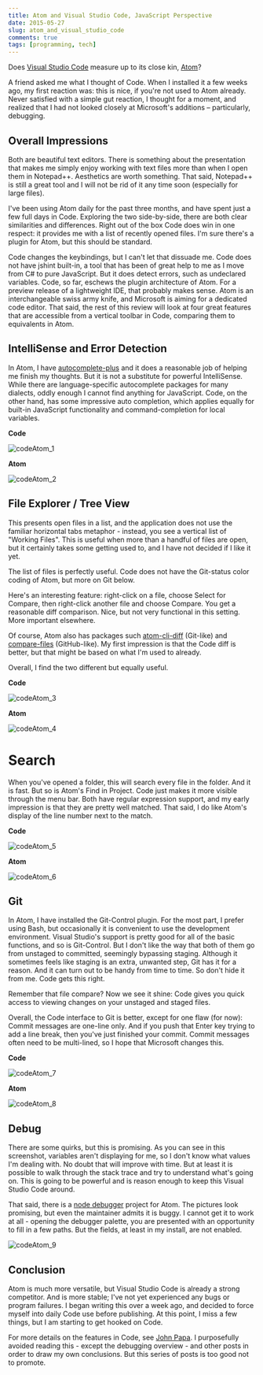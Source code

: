 ```yaml
---
title: Atom and Visual Studio Code, JavaScript Perspective
date: 2015-05-27
slug: atom_and_visual_studio_code
comments: true
tags: [programming, tech]
---
```


Does [Visual Studio Code](https://code.visualstudio.com/) measure up to its close kin, [Atom](https://atom.io/)?

A friend asked me what I thought of Code. When I installed it a few weeks ago, my first reaction was: this is nice, if you're not used to Atom already. Never satisfied with a simple gut reaction, I thought for a moment, and realized that I had not looked closely at Microsoft's additions – particularly, debugging.

## Overall Impressions

Both are beautiful text editors. There is something about the presentation that makes me simply enjoy working with text files more than when I open them in Notepad++. Aesthetics are worth something. That said, Notepad++ is still a great tool and I will not be rid of it any time soon (especially for large files).

I've been using Atom daily for the past three months, and have spent just a few full days in Code. Exploring the two side-by-side, there are both clear similarities and differences. Right out of the box Code does win in one respect: it provides me with a list of recently opened files. I'm sure there's a plugin for Atom, but this should be standard.

Code changes the keybindings, but I can't let that dissuade me. Code does not have jshint built-in, a tool that has been of great help to me as I move from C# to pure JavaScript. But it does detect errors, such as undeclared variables. Code, so far, eschews the plugin architecture of Atom. For a preview release of a lightweight IDE, that probably makes sense. Atom is an interchangeable swiss army knife, and Microsoft is aiming for a dedicated code editor. That said, the rest of this review will look at four great features that are accessible from a vertical toolbar in Code, comparing them to equivalents in Atom.

## IntelliSense and Error Detection

In Atom, I have [autocomplete-plus](https://atom.io/packages/autocomplete-plus) and it does a reasonable job of helping me finish my thoughts. But it is not a substitute for powerful IntelliSense. While there are language-specific autocomplete packages for many dialects, oddly enough I cannot find anything for JavaScript. Code, on the other hand, has some impressive auto completion, which applies equally for built-in JavaScript functionality and command-completion for local variables.

**Code**

![codeAtom_1](/images/codeAtom_1.png)

**Atom**

![codeAtom_2](/images/codeAtom_2.png)

## File Explorer / Tree View

This presents open files in a list, and the application does not use the familiar horizontal tabs metaphor - instead, you see a vertical list of "Working Files". This is useful when more than a handful of files are open, but it certainly takes some getting used to, and I have not decided if I like it yet.

The list of files is perfectly useful. Code does not have the Git-status color coding of Atom, but more on Git below.

Here's an interesting feature: right-click on a file, choose Select for Compare, then right-click another file and choose Compare. You get a reasonable diff comparison. Nice, but not very functional in this setting. More important elsewhere.

Of course, Atom also has packages such [atom-cli-diff](https://atom.io/packages/atom-cli-diff) (Git-like) and [compare-files](https://atom.io/packages/compare-files) (GitHub-like). My first impression is that the Code diff is better, but that might be based on what I'm used to already.

Overall, I find the two different but equally useful.

**Code**

![codeAtom_3](/images/codeAtom_3.png)

**Atom**

![codeAtom_4](/images/codeAtom_4.png)

# Search

When you've opened a folder, this will search every file in the folder. And it is fast. But so is Atom's Find in Project. Code just makes it more visible through the menu bar. Both have regular expression support, and my early impression is that they are pretty well matched. That said, I do like Atom's display of the line number next to the match.

**Code**

![codeAtom_5](/images/codeAtom_5.png)

**Atom**

![codeAtom_6](/images/codeAtom_6.png)

## Git

In Atom, I have installed the Git-Control plugin. For the most part, I prefer using Bash, but occasionally it is convenient to use the development environment. Visual Studio's support is pretty good for all of the basic functions, and so is Git-Control. But I don't like the way that both of them go from unstaged to committed, seemingly bypassing staging. Although it sometimes feels like staging is an extra, unwanted step, Git has it for a reason. And it can turn out to be handy from time to time. So don't hide it from me. Code gets this right.

Remember that file compare? Now we see it shine: Code gives you quick access to viewing changes on your unstaged and staged files.

Overall, the Code interface to Git is better, except for one flaw (for now): Commit messages are one-line only. And if you push that Enter key trying to add a line break, then you've just finished your commit. Commit messages often need to be multi-lined, so I hope that Microsoft changes this.

**Code**

![codeAtom_7](/images/codeAtom_7.png)

**Atom**

![codeAtom_8](/images/codeAtom_8.png)

## Debug

There are some quirks, but this is promising. As you can see in this screenshot, variables aren't displaying for me, so I don't know what values I'm dealing with. No doubt that will improve with time. But at least it is possible to walk through the stack trace and try to understand what's going on. This is going to be powerful and is reason enough to keep this Visual Studio Code around.

That said, there is a [node debugger](https://atom.io/packages/node-debugger) project for Atom. The pictures look promising, but even the maintainer admits it is buggy. I cannot get it to work at all - opening the debugger palette, you are presented with an opportunity to fill in a few paths. But the fields, at least in my install, are not enabled.

![codeAtom_9](/images/codeAtom_9.png)

## Conclusion

Atom is much more versatile, but Visual Studio Code is already a strong competitor. And is more stable; I've not yet experienced any bugs or program failures. I began writing this over a week ago, and decided to force myself into daily Code use before publishing. At this point, I miss a few things, but I am starting to get hooked on Code.

For more details on the features in Code, see [John Papa](https://www.johnpapa.net/visual-studio-code/). I purposefully avoided reading this - except the debugging overview - and other posts in order to draw my own conclusions. But this series of posts is too good not to promote.
